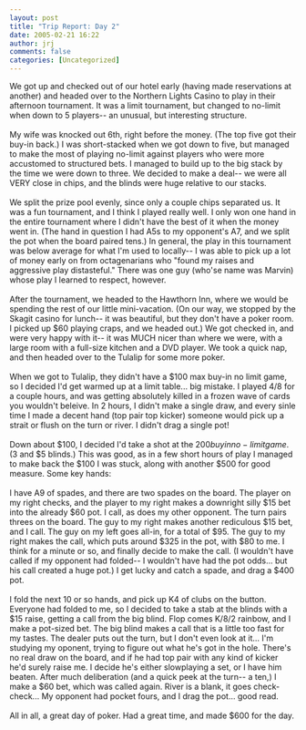 ```yaml
---
layout: post
title: "Trip Report: Day 2"
date: 2005-02-21 16:22
author: jrj
comments: false
categories: [Uncategorized]
---
```

We got up and checked out of our hotel early (having made reservations at another) and headed over to the Northern Lights Casino to play in their afternoon tournament. It was a limit tournament, but changed to no-limit when down to 5 players-- an unusual, but interesting structure.<br /><br />My wife was knocked out 6th, right before the money. (The top five got their buy-in back.) I was short-stacked when we got down to five, but managed to make the most of playing no-limit against players who were more accustomed to structured bets. I managed to build up to the big stack by the time we were down to three. We decided to make a deal-- we were all VERY close in chips, and the blinds were huge relative to our stacks.<br /><br />We split the prize pool evenly, since only a couple chips separated us. It was a fun tournament, and I think I played really well. I only won one hand in the entire tournament where I didn't have the best of it when the money went in. (The hand in question I had A5s to my opponent's A7, and we split the pot when the board paired tens.) In general, the play in this tournament was below average for what I'm used to locally-- I was able to pick up a lot of money early on from octagenarians who "found my raises and aggressive play distasteful." There was one guy (who'se name was Marvin) whose play I learned to respect, however.<br /><br />After the tournament, we headed to the Hawthorn Inn, where we would be spending the rest of our little mini-vacation. (On our way, we stopped by the Skagit casino for lunch-- it was beautiful, but they don't have a poker room. I picked up $60 playing craps, and we headed out.) We got checked in, and were very happy with it-- it was MUCH nicer than where we were, with a large room with a full-size kitchen and a DVD player. We took a quick nap, and then headed over to the Tulalip for some more poker.<br /><br />When we got to Tulalip, they didn't have a $100 max buy-in no limit game, so I decided I'd get warmed up at a limit table... big mistake. I played 4/8 for a couple hours, and was getting absolutely killed in a frozen wave of cards you wouldn't beleive. In 2 hours, I didn't make a single draw, and every sinle time I made a decent hand (top pair top kicker) someone would pick up a strait or flush on the turn or river. I didn't drag a single pot!<br /><br />Down about $100, I decided I'd take a shot at the $200 buy in no-limit game. ($3 and $5 blinds.) This was good, as in a few short hours of play I managed to make back the $100 I was stuck, along with another $500 for good measure. Some key hands:<br /><br />I have A9 of spades, and there are two spades on the board. The player on my right checks, and the player to my right makes a downright silly $15 bet into the already $60 pot. I call, as does my other opponent. The turn pairs threes on the board. The guy to my right makes another rediculous $15 bet, and I call. The guy on my left goes all-in, for a total of $95. The guy to my right makes the call, which puts around $325 in the pot, with $80 to me. I think for a minute or so, and finally decide to make the call. (I wouldn't have called if my opponent had folded-- I wouldn't have had the pot odds... but his call created a huge pot.) I get lucky and catch a spade, and drag a $400 pot.<br /><br />I fold the next 10 or so hands, and pick up K4 of clubs on the button. Everyone had folded to me, so I decided to take a stab at the blinds with a $15 raise, getting a call from the big blind. Flop comes K/8/2 rainbow, and I make a pot-sized bet. The big blind makes a call that is a little too fast for my tastes. The dealer puts out the turn, but I don't even look at it... I'm studying my oponent, trying to figure out what he's got in the hole. There's no real draw on the board, and if he had top pair with any kind of kicker he'd surely raise me. I decide he's either slowplaying a set, or I have him beaten. After much deliberation (and a quick peek at the turn-- a ten,) I make a $60 bet, which was called again. River is a blank, it goes check-check... My opponent had pocket fours, and I drag the pot... good read.<br /><br />All in all, a great day of poker. Had a great time, and made $600 for the day.
